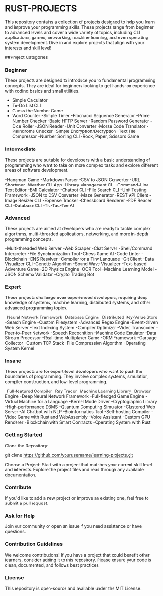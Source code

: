 # RUST-PROJECTS
This repository contains a collection of projects designed to help you learn and improve your programming skills. These projects range from beginner to advanced levels and cover a wide variety of topics, including CLI applications, games, networking, machine learning, and even operating system development. Dive in and explore projects that align with your interests and skill level!

##Project Categories
### Beginner
These projects are designed to introduce you to fundamental programming concepts. They are ideal for beginners looking to get hands-on experience with coding basics and small utilities.

-  Simple Calculator
- To-Do List CLI
- Guess the Number Game
- Word Counter
-Simple Timer
-Fibonacci Sequence Generator
-Prime Number Checker
-Basic HTTP Server
-Random Password Generator
-Dice Roller
-JSON Reader
-Unit Converter
-Morse Code Translator
-Palindrome Checker
-Simple Encryption/Decryption
-Text File Compressor
-Number Sorting CLI
-Rock, Paper, Scissors Game

### Intermediate
These projects are suitable for developers with a basic understanding of programming who want to take on more complex tasks and explore different areas of software development.

-Hangman Game
-Markdown Parser
-CSV to JSON Converter
-URL Shortener
-Weather CLI App
-Library Management CLI
-Command-Line Text Editor
-BMI Calculator
-Chatbot CLI
-File Search CLI
-Unit Testing Framework
-JSON to CSV Converter
-Maze Generator
-REST API Client
-Image Resizer CLI
-Expense Tracker
-Chessboard Renderer
-PDF Reader CLI
-Database CLI
-Tic-Tac-Toe AI


### Advanced
These projects are aimed at developers who are ready to tackle complex algorithms, multi-threaded applications, networking, and more in-depth programming concepts.

-Multi-threaded Web Server
-Web Scraper
-Chat Server
-Shell/Command Interpreter
-File Synchronization Tool
-Chess Game AI
-Code Linter
-Blockchain
-DNS Resolver
-Compiler for a Tiny Language
-Git Client
-Data Visualizer CLI
-Genetic Algorithm
-Sound Wave Visualizer
-Text-based Adventure Game
-2D Physics Engine
-OCR Tool
-Machine Learning Model
-JSON Schema Validator
-Crypto Trading Bot


### Expert
These projects challenge even experienced developers, requiring deep knowledge of systems, machine learning, distributed systems, and other advanced programming topics.

-Neural Network Framework
-Database Engine
-Distributed Key-Value Store
-Search Engine
-Custom Filesystem
-Advanced Regex Engine
-Event-driven Web Server
-Text Indexing System
-Compiler Optimizer
-Video Transcoder
-Peer-to-Peer Network
-Speech Recognition
-Machine Code Emulator
-Data Stream Processor
-Real-time Multiplayer Game
-ORM Framework
-Garbage Collector
-Custom TCP Stack
-File Compression Algorithm
-Operating System Kernel


### Insane
These projects are for expert-level developers who want to push the boundaries of programming. They involve complex systems, simulation, compiler construction, and low-level programming.

-Full-featured Compiler
-Ray Tracer
-Machine Learning Library
-Browser Engine
-Deep Neural Network Framework
-Full-fledged Game Engine
-Virtual Machine for a Language
-Kernel Mode Driver
-Cryptographic Library
-High-performance DBMS
-Quantum Computing Simulator
-Clustered Web Server
-AI Chatbot with NLP
-Bioinformatics Tool
-Self-hosting Compiler
-Video Game with Rust and WebAssembly
-Voice Assistant
-Custom GPU Renderer
-Blockchain with Smart Contracts
-Operating System with Rust

### Getting Started
Clone the Repository:

git clone https://github.com/yourusername/learning-projects.git

Choose a Project: Start with a project that matches your current skill level and interests. Explore the project files and read through any available documentation.

### Contribute

If you'd like to add a new project or improve an existing one, feel free to submit a pull request.

### Ask for Help

Join our community or open an issue if you need assistance or have questions.

### Contribution Guidelines

We welcome contributions! If you have a project that could benefit other learners, consider adding it to this repository. Please ensure your code is clean, documented, and follows best practices.

### License

This repository is open-source and available under the MIT License.
